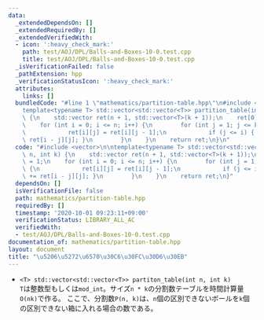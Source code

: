 ```yaml
---
data:
  _extendedDependsOn: []
  _extendedRequiredBy: []
  _extendedVerifiedWith:
  - icon: ':heavy_check_mark:'
    path: test/AOJ/DPL/Balls-and-Boxes-10-0.test.cpp
    title: test/AOJ/DPL/Balls-and-Boxes-10-0.test.cpp
  _isVerificationFailed: false
  _pathExtension: hpp
  _verificationStatusIcon: ':heavy_check_mark:'
  attributes:
    links: []
  bundledCode: "#line 1 \"mathematics/partition-table.hpp\"\n#include <vector>\n\n\
    template<typename T> std::vector<std::vector<T>> partition_table(int n, int k)\
    \ {\n    std::vector ret(n + 1, std::vector<T>(k + 1));\n    ret[0][0] = 1;\n\
    \    for (int i = 0; i <= n; i++) {\n        for (int j = 1; j <= k; j++) {\n\
    \            ret[i][j] = ret[i][j - 1];\n            if (j <= i) { ret[i][j] +=\
    \ ret[i - j][j]; }\n        }\n    }\n    return ret;\n}\n"
  code: "#include <vector>\n\ntemplate<typename T> std::vector<std::vector<T>> partition_table(int\
    \ n, int k) {\n    std::vector ret(n + 1, std::vector<T>(k + 1));\n    ret[0][0]\
    \ = 1;\n    for (int i = 0; i <= n; i++) {\n        for (int j = 1; j <= k; j++)\
    \ {\n            ret[i][j] = ret[i][j - 1];\n            if (j <= i) { ret[i][j]\
    \ += ret[i - j][j]; }\n        }\n    }\n    return ret;\n}"
  dependsOn: []
  isVerificationFile: false
  path: mathematics/partition-table.hpp
  requiredBy: []
  timestamp: '2020-10-01 09:23:11+09:00'
  verificationStatus: LIBRARY_ALL_AC
  verifiedWith:
  - test/AOJ/DPL/Balls-and-Boxes-10-0.test.cpp
documentation_of: mathematics/partition-table.hpp
layout: document
title: "\u5206\u5272\u6570\u30C6\u30FC\u30D6\u30EB"
---
```


- `<T> std::vector<std::vector<T>> partiton_table(int n, int k)`  
  `T`は整数型もしくは`mod_int`。サイズ`n * k`の分割数テーブルを時間計算量`O(nk)`で作る。
  ここで、分割数`P(n, k)`は、`n`個の区別できないボールを`k`個の区別できない箱に入れる場合の数である。